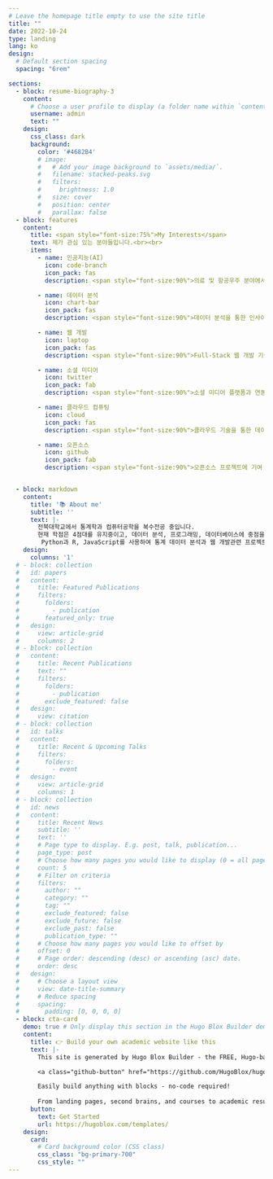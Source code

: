 ```yaml
---
# Leave the homepage title empty to use the site title
title: ""
date: 2022-10-24
type: landing
lang: ko
design:
  # Default section spacing
  spacing: "6rem"

sections:
  - block: resume-biography-3
    content:
      # Choose a user profile to display (a folder name within `content/authors/`)
      username: admin
      text: ""
    design:
      css_class: dark
      background:
        color: '#4682B4'
        # image:
        #   # Add your image background to `assets/media/`.
        #   filename: stacked-peaks.svg
        #   filters:
        #     brightness: 1.0
        #   size: cover
        #   position: center
        #   parallax: false
  - block: features
    content:
      title: <span style="font-size:75%">My Interests</span>
      text: 제가 관심 있는 분야들입니다.<br><br>
      items:
        - name: 인공지능(AI)
          icon: code-branch
          icon_pack: fas
          description: <span style="font-size:90%">의료 및 항공우주 분야에서 AI 기술을 활용합니다.</span>

        - name: 데이터 분석
          icon: chart-bar
          icon_pack: fas
          description: <span style="font-size:90%">데이터 분석을 통한 인사이트 도출.</span>

        - name: 웹 개발
          icon: laptop
          icon_pack: fas
          description: <span style="font-size:90%">Full-Stack 웹 개발 기술 활용.</span>

        - name: 소셜 미디어
          icon: twitter
          icon_pack: fab  
          description: <span style="font-size:90%">소셜 미디어 플랫폼과 연동.</span>

        - name: 클라우드 컴퓨팅
          icon: cloud
          icon_pack: fas
          description: <span style="font-size:90%">클라우드 기술을 통한 데이터 관리.</span>

        - name: 오픈소스
          icon: github
          icon_pack: fab  
          description: <span style="font-size:90%">오픈소스 프로젝트에 기여 및 관리.</span>


  - block: markdown
    content:
      title: '📚 About me'
      subtitle: ''
      text: |-
        전북대학교에서 통계학과 컴퓨터공학을 복수전공 중입니다. 
        현재 학점은 4점대를 유지중이고, 데이터 분석, 프로그래밍, 데이터베이스에 중점을 두고 공부하고 있으며, 이를 통해 백엔드 개발 및 인공지능에 대한 기초를 다지고 있습니다.
         Python과 R, JavaScript를 사용하여 통계 데이터 분석과 웹 개발관련 프로젝트를 수행한 경험이 있습니다.😃
    design:
      columns: '1'
  # - block: collection
  #   id: papers
  #   content:
  #     title: Featured Publications
  #     filters:
  #       folders:
  #         - publication
  #       featured_only: true
  #   design:
  #     view: article-grid
  #     columns: 2
  # - block: collection
  #   content:
  #     title: Recent Publications
  #     text: ""
  #     filters:
  #       folders:
  #         - publication
  #       exclude_featured: false
  #   design:
  #     view: citation
  # - block: collection
  #   id: talks
  #   content:
  #     title: Recent & Upcoming Talks
  #     filters:
  #       folders:
  #         - event
  #   design:
  #     view: article-grid
  #     columns: 1
  # - block: collection
  #   id: news
  #   content:
  #     title: Recent News
  #     subtitle: ''
  #     text: ''
  #     # Page type to display. E.g. post, talk, publication...
  #     page_type: post
  #     # Choose how many pages you would like to display (0 = all pages)
  #     count: 5
  #     # Filter on criteria
  #     filters:
  #       author: ""
  #       category: ""
  #       tag: ""
  #       exclude_featured: false
  #       exclude_future: false
  #       exclude_past: false
  #       publication_type: ""
  #     # Choose how many pages you would like to offset by
  #     offset: 0
  #     # Page order: descending (desc) or ascending (asc) date.
  #     order: desc
  #   design:
  #     # Choose a layout view
  #     view: date-title-summary
  #     # Reduce spacing
  #     spacing:
  #       padding: [0, 0, 0, 0]
  - block: cta-card
    demo: true # Only display this section in the Hugo Blox Builder demo site
    content:
      title: 👉 Build your own academic website like this
      text: |-
        This site is generated by Hugo Blox Builder - the FREE, Hugo-based open source website builder trusted by 250,000+ academics like you.

        <a class="github-button" href="https://github.com/HugoBlox/hugo-blox-builder" data-color-scheme="no-preference: light; light: light; dark: dark;" data-icon="octicon-star" data-size="large" data-show-count="true" aria-label="Star HugoBlox/hugo-blox-builder on GitHub">Star</a>

        Easily build anything with blocks - no-code required!
        
        From landing pages, second brains, and courses to academic resumés, conferences, and tech blogs.
      button:
        text: Get Started
        url: https://hugoblox.com/templates/
    design:
      card:
        # Card background color (CSS class)
        css_class: "bg-primary-700"
        css_style: ""
---
```

